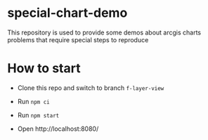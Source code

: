 # special-chart-demo

This repository is used to provide some demos about arcgis charts problems that require special steps to reproduce

# How to start

- Clone this repo and switch to branch `f-layer-view`

- Run `npm ci`

- Run `npm start`

- Open http://localhost:8080/

